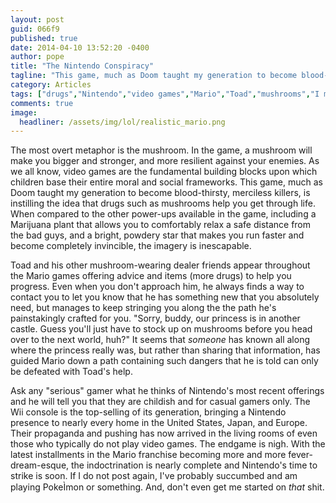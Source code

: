 ```yaml
---
layout: post
guid: 066f9
published: true
date: 2014-04-10 13:52:20 -0400
author: pope
title: "The Nintendo Conspiracy"
tagline: "This game, much as Doom taught my generation to become blood-thirsty, merciless killers, is instilling the idea that drugs such as mushrooms help you get through life, thanks to the pusher known only as \"Toad\"."
category: Articles
tags: ["drugs","Nintendo","video games","Mario","Toad","mushrooms","I mean the dude is a talking mushroom what did you expect","Colorado"]
comments: true 
image:
  headliner: /assets/img/lol/realistic_mario.png
---
```


The most overt metaphor is the mushroom. In the game, a mushroom will make you bigger and stronger, and more resilient against your enemies. As we all know, video games are the fundamental building blocks upon which children base their entire moral and social frameworks. This game, much as Doom taught my generation to become blood-thirsty, merciless killers, is instilling the idea that drugs such as mushrooms help you get through life. When compared to the other power-ups available in the game, including a Marijuana plant that allows you to comfortably relax a safe distance from the bad guys, and a bright, powdery star that makes you run faster and become completely invincible, the imagery is inescapable.

Toad and his other mushroom-wearing dealer friends appear throughout the Mario games offering advice and items (more drugs) to help you progress. Even when you don't approach him, he always finds a way to contact you to let you know that he has something new that you absolutely need, but manages to keep stringing you along the the path he's painstakingly crafted for you. "Sorry, buddy, our princess is in another castle. Guess you'll just have to stock up on mushrooms before you head over to the next world, huh?" It seems that _someone_ has known all along where the princess really was, but rather than sharing that information, has guided Mario down a path containing such dangers that he is told can only be defeated with Toad's help.

Ask any "serious" gamer what he thinks of Nintendo's most recent offerings and he will tell you that they are childish and for casual gamers only. The Wii console is the top-selling of its generation, bringing a Nintendo presence to nearly every home in the United States, Japan, and Europe. Their propaganda and pushing has now arrived in the living rooms of even those who typically do not play video games. The endgame is nigh. With the latest installments in the Mario franchise becoming more and more fever-dream-esque, the indoctrination is nearly complete and Nintendo's time to strike is soon. If I do not post again, I've probably succumbed and am playing PokeÌmon or something. And, don't even get me started on _that_ shit.